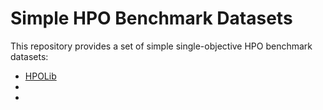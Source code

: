 # Simple HPO Benchmark Datasets

This repository provides a set of simple single-objective HPO benchmark datasets:
- [HPOLib](https://arxiv.org/abs/1905.04970)
- []()
- []()

